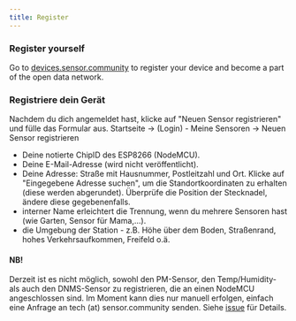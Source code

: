 ```yaml
---
title: Register
---
```


### Register yourself

Go to [devices.sensor.community](https://devices.sensor.community/) to register your device and become a part of the open data network.


### Registriere dein Gerät
Nachdem du dich angemeldet hast, klicke auf "Neuen Sensor registrieren" und fülle das Formular aus.
Startseite -> (Login) - Meine Sensoren -> Neuen Sensor registrieren

* Deine notierte ChipID des ESP8266 (NodeMCU).
* Deine E-Mail-Adresse (wird nicht veröffentlicht).
* Deine Adresse: Straße mit Hausnummer, Postleitzahl und Ort. Klicke auf "Eingegebene Adresse suchen", um die Standortkoordinaten zu erhalten (diese werden abgerundet). Überprüfe die Position der Stecknadel, ändere diese gegebenenfalls.
* interner Name erleichtert die Trennung, wenn du mehrere Sensoren hast (wie Garten, Sensor für Mama,...).
* die Umgebung der Station - z.B. Höhe über dem Boden, Straßenrand, hohes Verkehrsaufkommen, Freifeld o.ä.

#### NB!
Derzeit ist es nicht möglich, sowohl den PM-Sensor, den Temp/Humidity- als auch den DNMS-Sensor zu registrieren, die an einen NodeMCU angeschlossen sind.
Im Moment kann dies nur manuell erfolgen, einfach eine Anfrage an tech (at) sensor.community senden.
Siehe [issue](https://github.com/opendata-stuttgart/sensor.community/issues/117
) für Details.
